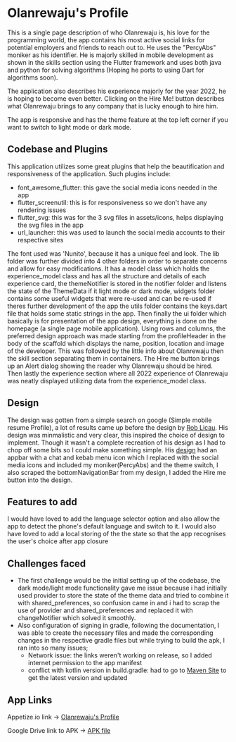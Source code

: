 # Olanrewaju's Profile

This is a single page description of who Olanrewaju is, his love for the programming world,
the app contains his most active social links for potential employers and friends to reach out to.
He uses the "PercyAbs" moniker as his identifier. He is majorly skilled in mobile development as shown
in the skills section using the Flutter framework and uses both java and python for solving algorithms (Hoping he
ports to using Dart for algorithms soon).

The application also describes his experience majorly for the year 2022, he is hoping to 
become even better. Clicking on the Hire Me! button describes what Olanrewaju brings to 
any company that is lucky enough to hire him.

The app is responsive and has the theme feature at the top left corner if you want to switch to
light mode or dark mode.


## Codebase and Plugins 

This application utilizes some great plugins that help the beautification and responsiveness of the
application. Such plugins include:
- font_awesome_flutter: this gave the social media icons needed in the app
- flutter_screenutil: this is for responsiveness so we don't have any rendering issues
- flutter_svg: this was for the 3 svg files in assets/icons, helps displaying the svg files in the app
- url_launcher: this was used to launch the social media accounts to their respective sites

The font used was 'Nunito', because it has a unique feel and look. The lib folder was further divided into 4 other 
folders in order to separate concerns and allow for easy modifications. It has a model class 
which holds the experience_model class and has all the structure and details of each experience card,
the themeNotifier is stored in the notifier folder and listens the state of the ThemeData if it light mode or dark mode,
widgets folder contains some useful widgets that were re-used and can be re-used if theres further development of the app
the utils folder contains the keys.dart file that holds some static strings in the app.
Then finally the ui folder which basically is for presentation of the app design, everything is done on the homepage (a single page mobile application).
Using rows and columns, the preferred design approach was made starting from the profileHeader in the body of the scaffold which displays the
name, position, location and image of the developer. This was followed by the little info about Olanrewaju then the skill section separating them in 
containers. The Hire me button brings up an Alert dialog showing the reader why Olanrewaju should be hired. Then lastly the experience section where
 all 2022 experience of Olanrewaju was neatly displayed utilizing data from the experience_model class.

## Design

The design was gotten from a simple search on google (Simple mobile resume Profile), a lot of results came up before the design by
[Rob Licau](https://dribbble.com/RobertLicau). His design was minmalistic and very clear, this inspired the choice of design to implement.
Though it wasn't a complete recreation of his design as I had to chop off some bits so I could make something simple.
His [design](https://dribbble.com/shots/5438724-Resume-Mobile-App-for-iOS-Black-White) had an appbar with a chat and kebab menu icon which I replaced 
with the social media icons and included my moniker(PercyAbs) and the theme switch, I also scraped the bottomNavigationBar from my design, I added the Hire me button
into the design.

## Features to add

I would have loved to add the language selector option and also allow the app to detect the phone's default language and switch to it.
I would also have loved to add a local storing of the the state so that the app recognises the user's choice after app closure

## Challenges faced

- The first challenge would be the initial setting up of the codebase, the dark mode/light mode functionality gave me issue because i had initially used provider to store
the state of the theme data and tried to combine it with shared_preferences, so confusion came in and i had to scrap the use of provider and shared_preferences and replaced 
it with changeNotifier which solved it smoothly.
- Also configuration of signing in gradle, following the documentation, I was able to create the necessary files and made the corresponding changes in the respective gradle files but while trying to build the apk, I ran into so many issues; 
    - Network issue: the links weren't working on release, so I added internet permission to the app manifest
    - conflict with kotlin version in build.gradle: had to go to [Maven Site](https://maven.google.com/web/index.html#com.google.android.material:material) to get the latest version and updated

## App Links

Appetize.io link -> [Olanrewaju's Profile](https://appetize.io/app/3qpmql6hmaiumdksz3p3xcy6wu?device=pixel6&osVersion=12.0&scale=75)

Google Drive link to APK -> [APK file](https://drive.google.com/file/d/14cddwEkfx3WdM4uv16lCs6ZNKa23JgHA/view?usp=share_link)
